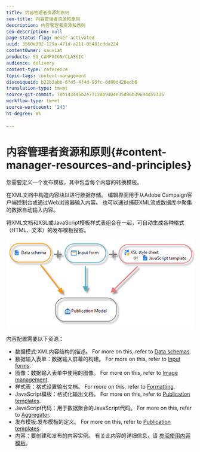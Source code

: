 ```yaml
---
title: 内容管理者资源和原则
seo-title: 内容管理者资源和原则
description: 内容管理者资源和原则
seo-description: null
page-status-flag: never-activated
uuid: 3560e392-129a-471d-a211-05481cdda224
contentOwner: sauviat
products: SG_CAMPAIGN/CLASSIC
audience: delivery
content-type: reference
topic-tags: content-management
discoiquuid: b22b3abb-6fe5-4f4d-93fc-0d00d426edb6
translation-type: tm+mt
source-git-commit: 70b143445b2e77128b9404e35d96b39694d55335
workflow-type: tm+mt
source-wordcount: '243'
ht-degree: 8%

---
```



# 内容管理者资源和原则{#content-manager-resources-and-principles}

您需要定义一个发布模板，其中包含每个内容的转换模板。

在XML文档中构造内容块以进行数据存储。 编辑界面用于从Adobe Campaign客户端控制台或通过Web浏览器输入内容。 也可以通过捕获XML流或数据库中聚集的数据自动输入内容。

将XML文档和XSL或JavaScript模板样式表组合在一起，可自动生成各种格式（HTML、文本）的发布模板投影。

![](assets/d_ncs_content_process.png)

内容配置需要以下资源：

* 数据模式:XML内容结构的描述。 For more on this, refer to [Data schemas](../../delivery/using/data-schemas.md).
* 数据输入表单：数据输入屏幕的构建。 For more on this, refer to [Input forms](../../delivery/using/input-forms.md).
* 图像：数据输入表单中使用的图像。 For more on this, refer to [Image management](../../delivery/using/formatting.md#image-management).
* 样式表：格式设置输出文档。 For more on this, refer to [Formatting](../../delivery/using/formatting.md).
* JavaScript模板：格式化输出文档。 For more on this, refer to [Publication templates](../../delivery/using/publication-templates.md).
* JavaScript代码：用于数据聚合的JavaScript代码。 For more on this, refer to [Aggregator](../../delivery/using/publication-templates.md#aggregator).
* 发布模板:发布模板的定义。 For more on this, refer to [Publication templates](../../delivery/using/publication-templates.md).
* 内容：要创建和发布的内容实例。 有关此内容的详细信息，请 [参阅使用内容模板](../../delivery/using/using-a-content-template.md)。

